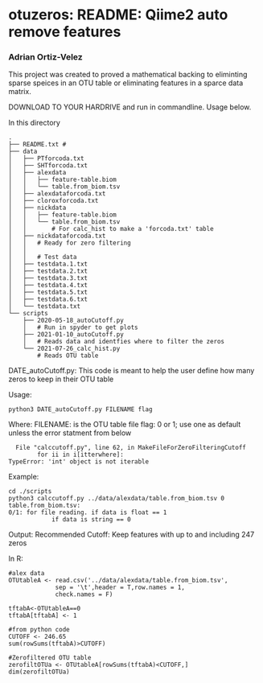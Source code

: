 # otuzeros: README: Qiime2 auto remove features 
### Adrian Ortiz-Velez


This project was created to proved a mathematical backing to eliminting sparse speices 
in an OTU table or eliminating features in a sparce data matrix.

DOWNLOAD TO YOUR HARDRIVE and run in commandline. Usage below.

In this directory 
```
.
├── README.txt #
├── data
│   ├── PTforcoda.txt
│   ├── SHTforcoda.txt
│   ├── alexdata
│   │   ├── feature-table.biom
│   │   └── table.from_biom.tsv
│   ├── alexdataforcoda.txt
│   ├── cloroxforcoda.txt
│   ├── nickdata
│   │   ├── feature-table.biom
│   │   └── table.from_biom.tsv 
│   │       # For calc_hist to make a 'forcoda.txt' table 
│   ├── nickdataforcoda.txt     
│   │   # Ready for zero filtering
│   │
│   │	# Test data
│   ├── testdata.1.txt
│   ├── testdata.2.txt
│   ├── testdata.3.txt
│   ├── testdata.4.txt
│   ├── testdata.5.txt
│   ├── testdata.6.txt		 
│   └── testdata.txt		 
└── scripts
    ├── 2020-05-18_autoCutoff.py
    │   # Run in spyder to get plots 
    ├── 2021-01-10_autoCutoff.py 
    │   # Reads data and identfies where to filter the zeros
    └── 2021-07-26_calc_hist.py  
        # Reads OTU table 
```


DATE_autoCutoff.py: This code is meant to help the user define how many zeros to keep 
		    in their OTU table 

Usage:

	python3 DATE_autoCutoff.py FILENAME flag

Where:
	FILENAME: is the OTU table file
	flag: 0 or 1; use one as default unless the error statment from below 
	
	  File "calccutoff.py", line 62, in MakeFileForZeroFilteringCutoff
    		for ii in i[itterwhere]:
	TypeError: 'int' object is not iterable

Example:

	cd ./scripts
	python3 calccutoff.py ../data/alexdata/table.from_biom.tsv 0
 	table.from_biom.tsv:
	0/1: for file reading. if data is float == 1
				if data is string == 0
Output:
	Recommended  Cutoff: Keep features with up to and including 247 zeros

In R:
	
	#alex data
	OTUtableA <- read.csv('../data/alexdata/table.from_biom.tsv',
			     sep = '\t',header = T,row.names = 1,
			     check.names = F)

	tftabA<-OTUtableA==0
	tftabA[tftabA] <- 1

	#from python code
	CUTOFF <- 246.65
	sum(rowSums(tftabA)>CUTOFF)

	#Zerofiltered OTU table
	zerofiltOTUa <- OTUtableA[rowSums(tftabA)<CUTOFF,]
	dim(zerofiltOTUa)
